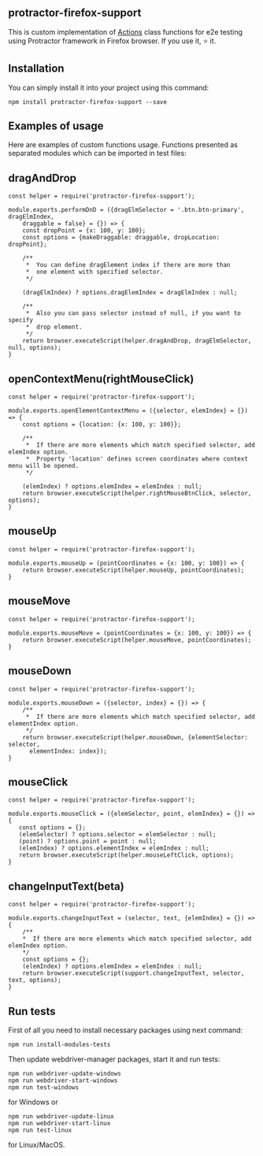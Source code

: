 protractor-firefox-support
--------------------------

This is custom implementation of [Actions](https://seleniumhq.github.io/selenium/docs/api/java/org/openqa/selenium/interactions/Actions.html) class functions
for e2e testing using Protractor framework in Firefox browser.
If you use it, ⭐️ it.

Installation
------------

You can simply install it into your project using this command:

```
npm install protractor-firefox-support --save
```

Examples of usage
-----------------

Here are examples of custom functions usage. Functions presented as separated
modules which can be imported in test files:

dragAndDrop
-----------

```
const helper = require('protractor-firefox-support');

module.exports.performDnD = ({dragElmSelector = '.btn.btn-primary', dragElmIndex,
    draggable = false} = {}) => {
    const dropPoint = {x: 100, y: 100};
    const options = {makeDraggable: draggable, dropLocation: dropPoint};

    /**
     *  You can define dragElement index if there are more than
     *  one element with specified selector.
     */

    (dragElmIndex) ? options.dragElemIndex = dragElmIndex : null;

    /**
     *  Also you can pass selector instead of null, if you want to specify
     *  drop element.
     */
    return browser.executeScript(helper.dragAndDrop, dragElmSelector, null, options);
}
```

openContextMenu(rightMouseClick)
--------------------------------

```
const helper = require('protractor-firefox-support');

module.exports.openElementContextMenu = ({selector, elemIndex} = {}) => {
    const options = {location: {x: 100, y: 100}};

    /**
     *  If there are more elements which match specified selector, add elemIndex option.
     *  Property 'location' defines screen coordinates where context menu will be opened.
     */

    (elemIndex) ? options.elemIndex = elemIndex : null;
    return browser.executeScript(helper.rightMouseBtnClick, selector, options);
}
```

mouseUp
-------

```
const helper = require('protractor-firefox-support');

module.exports.mouseUp = (pointCoordinates = {x: 100, y: 100}) => {
    return browser.executeScript(helper.mouseUp, pointCoordinates);
}
```

mouseMove
---------

```
const helper = require('protractor-firefox-support');

module.exports.mouseMove = (pointCoordinates = {x: 100, y: 100}) => {
    return browser.executeScript(helper.mouseMove, pointCoordinates);
}
```

mouseDown
---------

```
const helper = require('protractor-firefox-support');

module.exports.mouseDown = ({selector, index} = {}) => {
    /**
     *  If there are more elements which match specified selector, add elementIndex option.
     */
    return browser.executeScript(helper.mouseDown, {elementSelector: selector,
      elementIndex: index});
}
```

mouseClick
----------

```
const helper = require('protractor-firefox-support');

module.exports.mouseClick = ({elemSelector, point, elemIndex} = {}) => {
   const options = {};
   (elemSelector) ? options.selector = elemSelector : null;
   (point) ? options.point = point : null;
   (elemIndex) ? options.elementIndex = elemIndex : null;
   return browser.executeScript(helper.mouseLeftClick, options);
}
```

changeInputText(beta)
---------------------

```
const helper = require('protractor-firefox-support');

module.exports.changeInputText = (selector, text, {elemIndex} = {}) => {
    /**
    *  If there are more elements which match specified selector, add elemIndex option.
    */
    const options = {};
    (elemIndex) ? options.elemIndex = elemIndex : null;
    return browser.executeScript(support.changeInputText, selector, text, options);
} 
```

Run tests
---------

First of all you need to install necessary packages using next command:

```
npm run install-modules-tests
```

Then update webdriver-manager packages, start it and run tests:

```
npm run webdriver-update-windows
npm run webdriver-start-windows
npm run test-windows
```

for Windows or

```
npm run webdriver-update-linux
npm run webdriver-start-linux
npm run test-linux
```

for Linux/MacOS.
